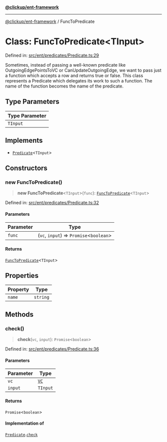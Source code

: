 [**@clickup/ent-framework**](../README.md)

***

[@clickup/ent-framework](../globals.md) / FuncToPredicate

# Class: FuncToPredicate\<TInput\>

Defined in: [src/ent/predicates/Predicate.ts:29](https://github.com/clickup/ent-framework/blob/master/src/ent/predicates/Predicate.ts#L29)

Sometimes, instead of passing a well-known predicate like OutgoingEdgePointsToVC
or CanUpdateOutgoingEdge, we want to pass just a function which accepts a row
and returns true or false. This class represents a Predicate which delegates
its work to such a function. The name of the function becomes the name of the
predicate.

## Type Parameters

| Type Parameter |
| ------ |
| `TInput` |

## Implements

- [`Predicate`](../interfaces/Predicate.md)\<`TInput`\>

## Constructors

### new FuncToPredicate()

> **new FuncToPredicate**\<`TInput`\>(`func`): [`FuncToPredicate`](FuncToPredicate.md)\<`TInput`\>

Defined in: [src/ent/predicates/Predicate.ts:32](https://github.com/clickup/ent-framework/blob/master/src/ent/predicates/Predicate.ts#L32)

#### Parameters

| Parameter | Type |
| ------ | ------ |
| `func` | (`vc`, `input`) => `Promise`\<`boolean`\> |

#### Returns

[`FuncToPredicate`](FuncToPredicate.md)\<`TInput`\>

## Properties

| Property | Type |
| ------ | ------ |
| <a id="name"></a> `name` | `string` |

## Methods

### check()

> **check**(`vc`, `input`): `Promise`\<`boolean`\>

Defined in: [src/ent/predicates/Predicate.ts:36](https://github.com/clickup/ent-framework/blob/master/src/ent/predicates/Predicate.ts#L36)

#### Parameters

| Parameter | Type |
| ------ | ------ |
| `vc` | [`VC`](VC.md) |
| `input` | `TInput` |

#### Returns

`Promise`\<`boolean`\>

#### Implementation of

[`Predicate`](../interfaces/Predicate.md).[`check`](../interfaces/Predicate.md#check)
